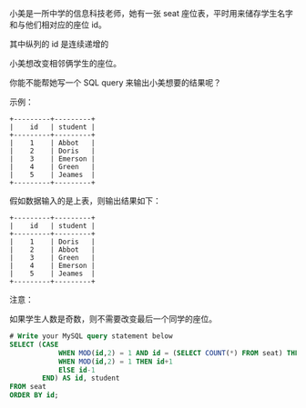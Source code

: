小美是一所中学的信息科技老师，她有一张 seat 座位表，平时用来储存学生名字和与他们相对应的座位 id。

其中纵列的 id 是连续递增的

小美想改变相邻俩学生的座位。

你能不能帮她写一个 SQL query 来输出小美想要的结果呢？

 

示例：
```
+---------+---------+
|    id   | student |
+---------+---------+
|    1    | Abbot   |
|    2    | Doris   |
|    3    | Emerson |
|    4    | Green   |
|    5    | Jeames  |
+---------+---------+
```
假如数据输入的是上表，则输出结果如下：
```
+---------+---------+
|    id   | student |
+---------+---------+
|    1    | Doris   |
|    2    | Abbot   |
|    3    | Green   |
|    4    | Emerson |
|    5    | Jeames  |
+---------+---------+
```
注意：

如果学生人数是奇数，则不需要改变最后一个同学的座位。





```sql
# Write your MySQL query statement below
SELECT (CASE 
            WHEN MOD(id,2) = 1 AND id = (SELECT COUNT(*) FROM seat) THEN id
            WHEN MOD(id,2) = 1 THEN id+1
            ElSE id-1
        END) AS id, student
FROM seat
ORDER BY id;
```

